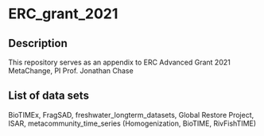 # ERC_grant_2021

## Description
This repository serves as an appendix to ERC Advanced Grant 2021 MetaChange, PI Prof. Jonathan Chase

## List of data sets
BioTIMEx, FragSAD, freshwater_longterm_datasets, Global Restore Project, ISAR, metacommunity_time_series (Homogenization, BioTIME, RivFishTIME)
